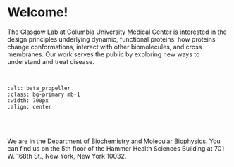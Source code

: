 <!-- Global site tag (gtag.js) - Google Analytics -->
<script async src="https://www.googletagmanager.com/gtag/js?id=G-YXZFB7HB4L"></script>
<script>
  window.dataLayer = window.dataLayer || [];
  function gtag(){dataLayer.push(arguments);}
  gtag('js', new Date());

  gtag('config', 'G-YXZFB7HB4L');
</script>

**Welcome!**
===


The Glasgow Lab at Columbia University Medical Center is interested in the design principles underlying dynamic, functional proteins: how proteins change conformations, interact with other biomolecules, and cross membranes. Our work serves the public by exploring new ways to understand and treat disease.

<br/>

```{image} research_figures/intro_fig-01.png
:alt: beta_propeller
:class: bg-primary mb-1
:width: 700px
:align: center
```
<br/>
<br/>

We are in the [Department of Biochemistry and Molecular Biophysics](https://www.biochem.cuimc.columbia.edu/).
You can find us on the 5th floor of the Hammer Health Sciences Building at 701 W. 168th St., New York, New York 10032.

